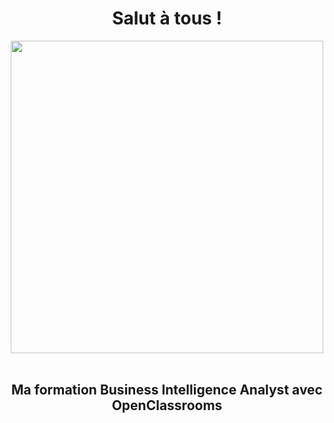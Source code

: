 <h1 align="center">Salut à tous !</h1>
<div align="center">
  <img src="![Capture d'écran 2024-11-12 183155](https://github.com/user-attachments/assets/50fe1172-1285-4e08-bd71-b51dbdbb78c2)" width="500">
</div>
<br>
<h2 align="center"> Ma formation Business Intelligence Analyst avec OpenClassrooms </h2>

